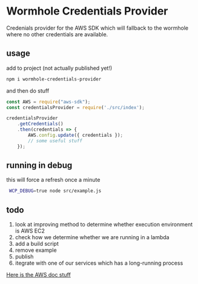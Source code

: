 # Wormhole Credentials Provider

Credenials provider for the AWS SDK which will fallback to the wormhole where no other credentials are available.

## usage

add to project (not actually published yet!)

```bash
npm i wormhole-credentials-provider
```

and then do stuff

```javascript
const AWS = require("aws-sdk");
const credentialsProvider = require('./src/index');

credentialsProvider
    .getCredentials()
    .then(credentials => {
        AWS.config.update({ credentials });
        // some useful stuff
    });
```

## running in debug

this will force a refresh once a minute

```bash
 WCP_DEBUG=true node src/example.js 
```

## todo

1. look at improving method to determine whether execution environment is AWS EC2
1. check how we determine whether we are running in a lambda
1. add a build script
1. remove example
1. publish
1. itegrate with one of our services which has a long-running process

[Here is the AWS doc stuff](https://docs.aws.amazon.com/AWSJavaScriptSDK/latest/AWS/CredentialProviderChain.html)
